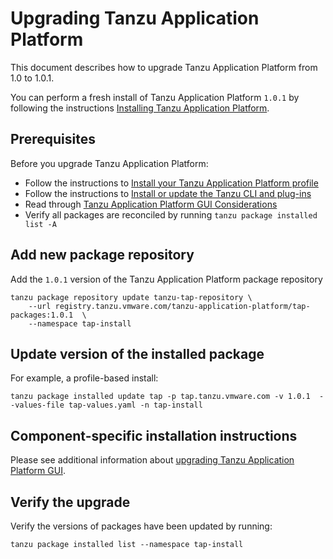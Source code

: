 # Upgrading Tanzu Application Platform

This document describes how to upgrade Tanzu Application Platform from 1.0 to 1.0.1.

You can perform a fresh install of Tanzu Application Platform `1.0.1` by following the instructions
[Installing Tanzu Application Platform](install-intro.html).

## <a id='prereqs'></a>Prerequisites

Before you upgrade Tanzu Application Platform:

- Follow the instructions to [Install your Tanzu Application Platform profile](install.md#install-profile)
- Follow the instructions to [Install or update the Tanzu CLI and plug-ins](install-general.md#cli-and-plugin)
- Read through [Tanzu Application Platform GUI Considerations](tap-gui/upgrades.md#considerations)
- Verify all packages are reconciled by running `tanzu package installed list -A`

## Add new package repository

Add the `1.0.1` version of the Tanzu Application Platform package repository

```
tanzu package repository update tanzu-tap-repository \
    --url registry.tanzu.vmware.com/tanzu-application-platform/tap-packages:1.0.1  \
    --namespace tap-install
```

## Update version of the installed package

For example, a profile-based install:
```
tanzu package installed update tap -p tap.tanzu.vmware.com -v 1.0.1  --values-file tap-values.yaml -n tap-install
```

## Component-specific installation instructions

Please see additional information about [upgrading Tanzu Application Platform GUI](tap-gui/upgrades.html).

## Verify the upgrade

Verify the versions of packages have been updated by running:

```
tanzu package installed list --namespace tap-install
```
